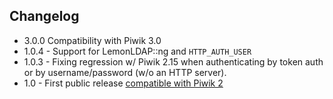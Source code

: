 ## Changelog

* 3.0.0 Compatibility with Piwik 3.0
* 1.0.4 - Support for LemonLDAP::ng and `HTTP_AUTH_USER`
* 1.0.3 - Fixing regression w/ Piwik 2.15 when authenticating by token auth or by username/password (w/o an HTTP server).
* 1.0 - First public release [compatible with Piwik 2](http://piwik.org/blog/2013/12/piwik-2-0-release-announced-biggest-best-release-yet/)
